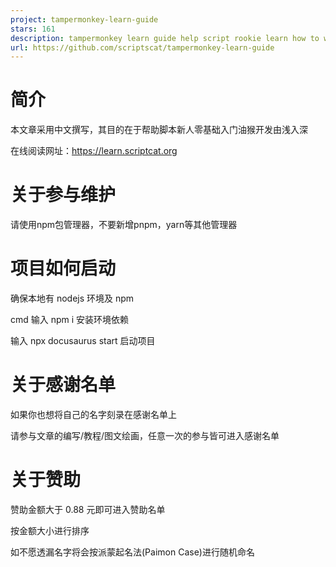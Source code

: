 ```yaml
---
project: tampermonkey-learn-guide
stars: 161
description: tampermonkey learn guide help script rookie learn how to write script 帮助脚本新人零基础入门油猴开发由浅入深
url: https://github.com/scriptscat/tampermonkey-learn-guide
---
```


简介
==

本文章采用中文撰写，其目的在于帮助脚本新人零基础入门油猴开发由浅入深

在线阅读网址：https://learn.scriptcat.org

关于参与维护
======

请使用npm包管理器，不要新增pnpm，yarn等其他管理器

项目如何启动
======

确保本地有 nodejs 环境及 npm

cmd 输入 npm i 安装环境依赖

输入 npx docusaurus start 启动项目

关于感谢名单
======

如果你也想将自己的名字刻录在感谢名单上

请参与文章的编写/教程/图文绘画，任意一次的参与皆可进入感谢名单

关于赞助
====

赞助金额大于 0.88 元即可进入赞助名单

按金额大小进行排序

如不愿透漏名字将会按派蒙起名法(Paimon Case)进行随机命名
